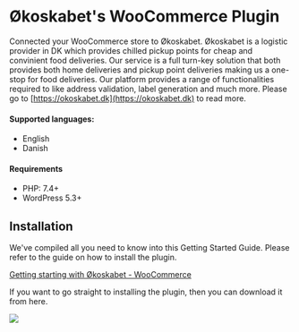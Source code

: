 # Økoskabet's WooCommerce Plugin
Connected your WooCommerce store to Økoskabet.
Økoskabet is a logistic provider in DK which provides chilled pickup points for cheap and convinient food deliveries.
Our service is a full turn-key solution that both provides both home deliveries and pickup point deliveries making us a one-stop for food deliveries.
Our platform provides a range of functionalities required to  like address validation, label generation and much more.
Please go to [https://okoskabet.dk](https://okoskabet.dk) to read more.

#### Supported languages:
* English
* Danish

#### Requirements
* PHP: 7.4+
* WordPress 5.3+

## Installation
We've compiled all you need to know into this Getting Started Guide. Please refer to the guide on how to install the plugin.

[Getting starting with Økoskabet - WooCommerce](https://drive.google.com/file/d/1TuparoplZgcnlbZcscEFcOUim3U0R3mg/view?usp=sharing)


If you want to go straight to installing the plugin, then you can download it from here.

[![](https://storage.googleapis.com/okoskabet-images/miscellaneous/github/download_plugin_button.png)](https://github.com/okoskabet/okoskabet-woocommerce-plugin/archive/refs/heads/main.zip)

